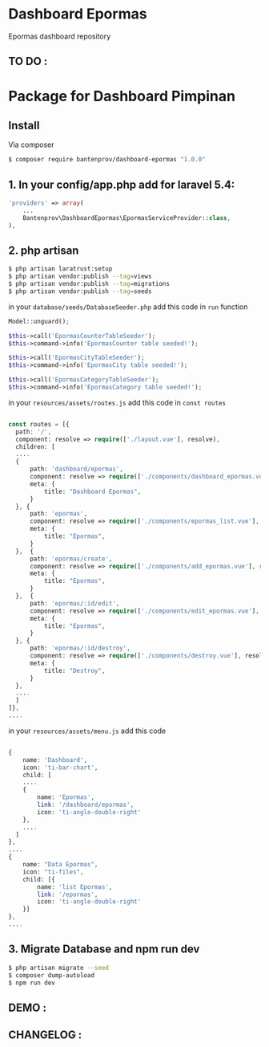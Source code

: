 # Dashboard Epormas
Epormas dashboard repository

## TO DO :
Package for Dashboard Pimpinan
==============================

## Install
Via composer
``` bash
$ composer require bantenprov/dashboard-epormas "1.0.0"
```

## 1. In your config/app.php add for laravel 5.4:

``` php
'providers' => array(
    ...
    Bantenprov\DashboardEpormas\EpormasServiceProvider::class,
),
```

## 2. php artisan
``` bash
$ php artisan laratrust:setup
$ php artisan vendor:publish --tag=views
$ php artisan vendor:publish --tag=migrations
$ php artisan vendor:publish --tag=seeds
```

in your `database/seeds/DatabaseSeeder.php` add this code in `run` function
``` php
Model::unguard();

$this->call('EpormasCounterTableSeeder');
$this->command->info('EpormasCounter table seeded!');

$this->call('EpormasCityTableSeeder');
$this->command->info('EpormasCity table seeded!');

$this->call('EpormasCategoryTableSeeder');
$this->command->info('EpormasCategory table seeded!');
```

in your `resources/assets/routes.js` add this code in `const routes`
``` php

const routes = [{
  path: '/',
  component: resolve => require(['./layout.vue'], resolve),
  children: [
  ....  
  {
      path: 'dashboard/epormas',
      component: resolve => require(['./components/dashboard_epormas.vue'], resolve),
      meta: {
          title: "Dashboard Epormas",
      }
  }, {
      path: 'epormas',
      component: resolve => require(['./components/epormas_list.vue'], resolve),
      meta: {
          title: "Epormas",
      }
  },  {
      path: 'epormas/create',
      component: resolve => require(['./components/add_epormas.vue'], resolve),
      meta: {
          title: "Epormas",
      }
  },  {
      path: 'epormas/:id/edit',
      component: resolve => require(['./components/edit_epormas.vue'], resolve),
      meta: {
          title: "Epormas",
      }
  }, {
      path: 'epormas/:id/destroy',
      component: resolve => require(['./components/destroy.vue'], resolve),
      meta: {
          title: "Destroy",
      }
  },
  ....  
  ]
]},
....
```

in your `resources/assets/menu.js` add this code
``` php

{
    name: 'Dashboard',
    icon: 'ti-bar-chart',
    child: [
    ....
    {
        name: 'Epormas',
        link: '/dashboard/epormas',
        icon: 'ti-angle-double-right'
    },
    ....
  ]
},
....
{
    name: "Data Epormas",
    icon: "ti-files",
    child: [{
        name: 'list Epormas',
        link: '/epormas',
        icon: 'ti-angle-double-right'
    }]
},
....
```

## 3. Migrate Database and npm run dev
``` bash
$ php artisan migrate --seed
$ composer dump-autoload
$ npm run dev
```
## DEMO :
## CHANGELOG :
